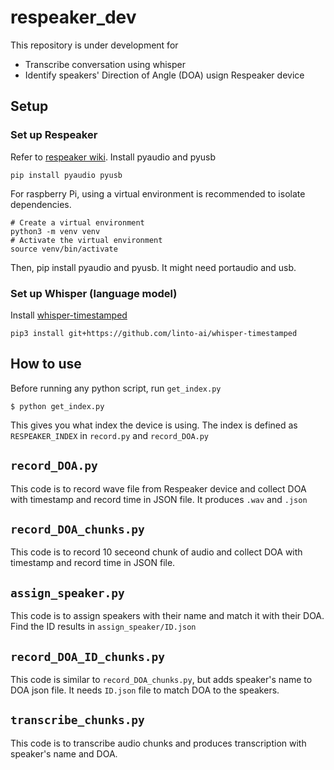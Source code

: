 # respeaker_dev

This repository is under development for
 - Transcribe conversation using whisper
 - Identify speakers' Direction of Angle (DOA) usign Respeaker device

## Setup

### Set up Respeaker
Refer to [respeaker wiki](https://wiki.seeedstudio.com/ReSpeaker-USB-Mic-Array/).
Install pyaudio and pyusb
```
pip install pyaudio pyusb
```
For raspberry Pi, using a virtual environment is recommended to isolate dependencies.
```
# Create a virtual environment
python3 -m venv venv
# Activate the virtual environment
source venv/bin/activate
```
Then, pip install pyaudio and pyusb. It might need portaudio and usb.

### Set up Whisper (language model)

Install [whisper-timestamped](https://github.com/linto-ai/whisper-timestamped)
```
pip3 install git+https://github.com/linto-ai/whisper-timestamped
```


## How to use

Before running any python script, run `get_index.py`
```
$ python get_index.py 
``` 

This gives you what index the device is using.
The index is defined as `RESPEAKER_INDEX` in `record.py` and `record_DOA.py`

## `record_DOA.py`
This code is to record wave file from Respeaker device and collect DOA with timestamp and record time in JSON file. It produces `.wav` and `.json`


## `record_DOA_chunks.py`
This code is to record 10 seceond chunk of audio and collect DOA with timestamp and record time in JSON file.


## `assign_speaker.py`
This code is to assign speakers with their name and match it with their DOA. Find the ID results in `assign_speaker/ID.json` 


## `record_DOA_ID_chunks.py`
This code is similar to `record_DOA_chunks.py`, but adds speaker's name to DOA json file. It needs `ID.json` file to match DOA to the speakers.

## `transcribe_chunks.py`
This code is to transcribe audio chunks and produces transcription with speaker's name and DOA.
